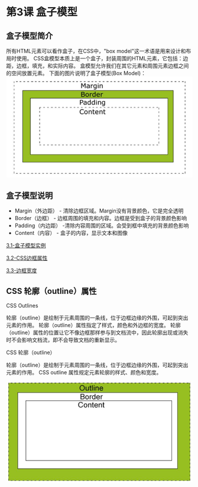# 第3课 盒子模型
## 盒子模型简介
所有HTML元素可以看作盒子，在CSS中，"box model"这一术语是用来设计和布局时使用。
CSS盒模型本质上是一个盒子，封装周围的HTML元素，它包括：边距，边框，填充，和实际内容。
盒模型允许我们在其它元素和周围元素边框之间的空间放置元素。
下面的图片说明了盒子模型(Box Model)：
![image](img/box-model.jpg)
## 盒子模型说明
- Margin（外边距） - 清除边框区域。Margin没有背景颜色，它是完全透明
- Border（边框） - 边框周围的填充和内容。边框是受到盒子的背景颜色影响
- Padding（内边距） -清除内容周围的区域。会受到框中填充的背景颜色影响
- Content（内容） - 盒子的内容，显示文本和图像

[3.1-盒子模型实例](3.1-盒子模型实例.html)

[3.2-CSS边框属性](3.2-CSS边框属性.html)

[3.3-边框宽度]([3.3-边框宽度.html)

## CSS 轮廓（outline）属性

CSS Outlines

轮廓（outline）是绘制于元素周围的一条线，位于边框边缘的外围，可起到突出元素的作用。
轮廓（outline）属性指定了样式，颜色和外边框的宽度。
轮廓（outline）属性的位置让它不像边框那样参与到文档流中，因此轮廓出现或消失时不会影响文档流，即不会导致文档的重新显示。

CSS 轮廓（outline）

轮廓（outline）是绘制于元素周围的一条线，位于边框边缘的外围，可起到突出元素的作用。
CSS outline 属性规定元素轮廓的样式、颜色和宽度。

![image](img/outline.jpg)